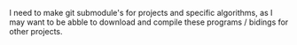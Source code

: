 I need to make git submodule's for projects and specific algorithms, as I may want to be abble to download and compile these programs / bidings for other projects.
